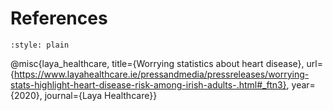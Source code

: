# References 
```{bibliography}
:style: plain
```

@misc{laya_healthcare, 
   title={Worrying statistics about heart disease}, url={https://www.layahealthcare.ie/pressandmedia/pressreleases/worrying-stats-highlight-heart-disease-risk-among-irish-adults-.html#_ftn3},
   year={2020},
   journal={Laya Healthcare}} 